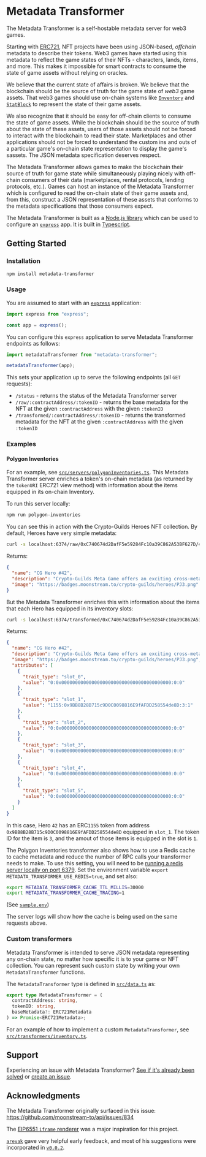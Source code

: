 # Metadata Transformer

The Metadata Transformer is a self-hostable metadata server for web3 games.

Starting with [ERC721](https://eips.ethereum.org/EIPS/eip-721), NFT projects have been using JSON-based,
_offchain_ metadata to describe their tokens. Web3 games have started using this metadata to reflect the
game states of their NFTs - characters, lands, items, and more. This makes it impossible for smart contracts
to consume the state of game assets without relying on oracles.

We believe that the current state of affairs is broken. We believe that the blockchain should be the
source of truth for the game state of _web3_ game assets. That web3 games should use on-chain systems
like [`Inventory`](https://github.com/lootlocker/inventory) and [`StatBlock`](https://github.com/moonstream-to/web3)
to represent the state of their game assets.

We also recognize that it should be easy for off-chain clients to consume the state of game assets. While
the blockchain should be the source of truth about the state of these assets, users of those assets
should not be forced to interact with the blockchain to read their state. Marketplaces and other applications
should not be forced to understand the custom ins and outs of a particular game's on-chain state representation
to display the game's sassets. The JSON metadata specification deserves respect.

The Metadata Transformer allows games to make the blockchain their source of truth for game state while
simultaneously playing nicely with off-chain consumers of their data (marketplaces, rental protocols, lending protocols, etc.).
Games can host an instance of the Metadata Transformer which is configured to read the on-chain state of
their game assets and, from this, construct a JSON representation of these assets that conforms to the
metadata specifications that those consumers expect.

The Metadata Transformer is built as a [Node.js library](https://nodejs.org/en) which can be used to
configure an [`express`](https://expressjs.com/) app. It is built in [Typescript](https://www.typescriptlang.org/).

## Getting Started

### Installation

```bash
npm install metadata-transformer
```

### Usage

You are assumed to start with an [`express`](https://expressjs.com) application:

```typescript
import express from "express";

const app = express();
```

You can configure this `express` application to serve Metadata Transformer endpoints as follows:

```typescript
import metadataTransformer from "metadata-transformer";

metadataTransformer(app);
```

This sets your application up to serve the following endpoints (all `GET` requests):

- `/status` - returns the status of the Metadata Transformer server
- `/raw/:contractAddress/:tokenID` - returns the base metadata for the NFT at the given `:contractAddress`
  with the given `:tokenID`
- `/transformed/:contractAddress/:tokenID` - returns the transformed metadata for the NFT at the given `:contractAddress`
  with the given `:tokenID`

### Examples

#### Polygon Inventories

For an example, see [`src/servers/polygonInventories.ts`](./src/servers/polygonInventories.ts). This
Metadata Transformer server enriches a token's on-chain metadata (as returned by the `tokenURI` ERC721
view method) with information about the items equipped in its on-chain Inventory.

To run this server locally:

```bash
npm run polygon-inventories
```

You can see this in action with the Crypto-Guilds Heroes NFT collection. By default, Heroes have very
simple metadata:

```bash
curl -s localhost:6374/raw/0xC740674d2DafF5e59284Fc10a39C862A53BF627D/42 | jq .
```

Returns:

```json
{
  "name": "CG Hero #42",
  "description": "Crypto-Guilds Meta Game offers an exciting cross-metaverse adventure where CG Heroes embark on quests across various games, earning valuable rewards, collecting badges, and acquiring powerful equipment. By upgrading their Heroes with SBTs (Soulbound Tokens) and NFTs (Non-Fungible Tokens), players can enhance their Hero Score, unlocking even greater opportunities to earn from the expansive pool of rewards. The Hero Score serves as a measure of a player's progress and potential earnings within the game.",
  "image": "https://badges.moonstream.to/crypto-guilds/heroes/PJ3.png"
}
```

But the Metadata Transformer enriches this with information about the items that each Hero has equipped
in its inventory slots:

```bash
curl -s localhost:6374/transformed/0xC740674d2DafF5e59284Fc10a39C862A53BF627D/42 | jq .
```

Returns:

```json
{
  "name": "CG Hero #42",
  "description": "Crypto-Guilds Meta Game offers an exciting cross-metaverse adventure where CG Heroes embark on quests across various games, earning valuable rewards, collecting badges, and acquiring powerful equipment. By upgrading their Heroes with SBTs (Soulbound Tokens) and NFTs (Non-Fungible Tokens), players can enhance their Hero Score, unlocking even greater opportunities to earn from the expansive pool of rewards. The Hero Score serves as a measure of a player's progress and potential earnings within the game.",
  "image": "https://badges.moonstream.to/crypto-guilds/heroes/PJ3.png",
  "attributes": [
    {
      "trait_type": "slot_0",
      "value": "0:0x0000000000000000000000000000000000000000:0:0"
    },
    {
      "trait_type": "slot_1",
      "value": "1155:0x9BB8B28B715c9D0C0098816E9fAFDD258554de8D:3:1"
    },
    {
      "trait_type": "slot_2",
      "value": "0:0x0000000000000000000000000000000000000000:0:0"
    },
    {
      "trait_type": "slot_3",
      "value": "0:0x0000000000000000000000000000000000000000:0:0"
    },
    {
      "trait_type": "slot_4",
      "value": "0:0x0000000000000000000000000000000000000000:0:0"
    },
    {
      "trait_type": "slot_5",
      "value": "0:0x0000000000000000000000000000000000000000:0:0"
    }
  ]
}
```

In this case, Hero `42` has an ERC`1155` token from address `0x9BB8B28B715c9D0C0098816E9fAFDD258554de8D` equipped in `slot_1`.
The token ID for the item is `3`, and the amout of those items is equipped in the slot is `1`.

The Polygon Inventories transformer also shows how to use a Redis cache to cache metadata and reduce the
number of RPC calls your transformer needs to make. To use this setting, you will need to be [running
a redis server locally on port 6379](https://redis.io). Set the environment variable
`export METADATA_TRANSFORMER_USE_REDIS=true`, and set also:

```bash
export METADATA_TRANSFORMER_CACHE_TTL_MILLIS=30000
export METADATA_TRANSFORMER_CACHE_TRACING=1
```

(See [`sample.env`](./sample.env))

The server logs will show how the cache is being used on the same requests above.

### Custom transformers

Metadata Transformer is intended to serve JSON metadata representing any on-chain state, no matter how
specific it is to your game or NFT collection. You can represent such custom state by writing your
own `MetadataTransformer` functions.

The `MetadataTransformer` type is defined in [`src/data.ts`](./src/data.ts) as:

```typescript
export type MetadataTransformer = (
  contractAddress: string,
  tokenID: string,
  baseMetadata?: ERC721Metadata
) => Promise<ERC721Metadata>;
```

For an example of how to implement a custom `MetadataTransformer`, see [`src/transformers/inventory.ts`](./src/transformers/inventory.ts).

## Support

Experiencing an issue with Metadata Transformer? [See if it's already been solved](https://github.com/moonstream-to/metadata-transformer/issues/new)
or [create an issue](https://github.com/moonstream-to/metadata-transformer/issues/new).

## Acknowledgments

The Metadata Transformer originally surfaced in this issue: https://github.com/moonstream-to/api/issues/834

The [EIP6551 `iframe` renderer](https://github.com/tokenbound/iframe) was a major inspiration for this project.

[`arevak`](https://github.com/arevak) gave very helpful early feedback, and most of his suggestions were incorporated
in [`v0.0.2`](https://github.com/moonstream-to/metadata-transformer/releases/tag/v0.0.2).
